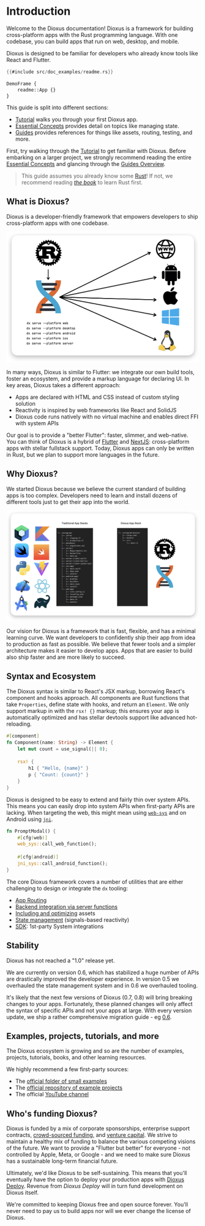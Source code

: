 # Introduction

Welcome to the Dioxus documentation! Dioxus is a framework for building cross-platform apps with the Rust programming language. With one codebase, you can build apps that run on web, desktop, and mobile.

Dioxus is designed to be familiar for developers who already know tools like React and Flutter.

```rust
{{#include src/doc_examples/readme.rs}}
```

```inject-dioxus
DemoFrame {
    readme::App {}
}
```

This guide is split into different sections:

- [Tutorial](guide/index.md) walks you through your first Dioxus app.
- [Essential Concepts](essentials/index.md) provides detail on topics like managing state.
- [Guides](reference/index.md) provides references for things like assets, routing, testing, and more.

First, try walking through the [Tutorial](guide/index.md) to get familiar with Dioxus. Before embarking on a larger project, we strongly recommend reading the entire [Essential Concepts](essentials/index.md) and glancing through the [Guides Overview](guides/index.md).

> This guide assumes you already know some [Rust](https://www.rust-lang.org/)! If not, we recommend reading [*the book*](https://doc.rust-lang.org/book/ch01-00-getting-started.html) to learn Rust first.

## What is Dioxus?

Dioxus is a developer-friendly framework that empowers developers to ship cross-platform apps with one codebase.

![Multi-platform app architecture diagram](/assets/static/dioxus-architecture-diagram.png)

In many ways, Dioxus is similar to Flutter: we integrate our own build tools, foster an ecosystem, and provide a markup language for declaring UI. In key areas, Dioxus takes a different approach:

- Apps are declared with HTML and CSS instead of custom styling solution
- Reactivity is inspired by web frameworks like React and SolidJS
- Dioxus code runs natively with no virtual machine and enables direct FFI with system APIs

Our goal is to provide a "better Flutter": faster, slimmer, and web-native. You can think of Dioxus is a hybrid of [Flutter]() and [NextJS](): cross-platform apps with stellar fullstack support. Today, Dioxus apps can only be written in Rust, but we plan to support more languages in the future.

## Why Dioxus?

We started Dioxus because we believe the current standard of building apps is too complex. Developers need to learn and install dozens of different tools just to get their app into the world.

![App stack](/assets/static/dioxus-app-stack.png)

Our vision for Dioxus is a framework that is fast, flexible, and has a minimal learning curve. We want developers to confidently ship their app from idea to production as fast as possible. We believe that fewer tools and a simpler architecture makes it easier to develop apps. Apps that are easier to build also ship faster and are more likely to succeed.

## Syntax and Ecosystem

The Dioxus syntax is similar to React's JSX markup, borrowing React's component and hooks approach. All components are Rust functions that take `Properties`, define state with hooks, and return an `Element`. We only support markup in with the `rsx! {}` markup; this ensures your app is automatically optimized and has stellar devtools support like advanced hot-reloading.

```rust
#[component]
fn Component(name: String) -> Element {
    let mut count = use_signal(|| 0);

    rsx! {
        h1 { "Hello, {name}" }
        p { "Count: {count}" }
    }
}
```

Dioxus is designed to be easy to extend and fairly thin over system APIs. This means you can easily drop into system APIs when first-party APIs are lacking. When targeting the web, this might mean using [`web-sys`](http://crates.io/crates/web-sys/) and on Android using [`jni`](http://crates.io/crates/jni).

```rust
fn PromptModal() {
    #[cfg(web)]
    web_sys::call_web_function();

    #[cfg(android)]
    jni_sys::call_android_function();
}
```

The core Dioxus framework covers a number of utilities that are either challenging to design or integrate the `dx` tooling:

- [App Routing](router/index.md)
- [Backend integration via server functions](guides/fullstack/server_functions.md)
- [Including and optimizing](guides/assets.md) assets
- [State management](guides/managing_state.md) (signals-based reactivity)
- [SDK](http://github.com/dioxusLabs/sdk): 1st-party System integrations

## Stability

Dioxus has not reached a "1.0" release yet.

We are currently on version 0.6, which has stabilized a huge number of APIs are drastically improved the developer experience. In version 0.5 we overhauled the state management system and in 0.6 we overhauled tooling.

It's likely that the next few versions of Dioxus (0.7, 0.8) will bring breaking changes to your apps. Fortunately, these planned changes will only affect the syntax of specific APIs and not your apps at large. With every version update, we ship a rather comprehensive migration guide - eg [0.6](migration/index.md).

## Examples, projects, tutorials, and more

The Dioxus ecosystem is growing and so are the number of examples, projects, tutorials, books, and other learning resources.

We highly recommend a few first-party sources:

- The [official folder of small examples](https://github.com/DioxusLabs/dioxus/tree/main/examples)
- The [official repository of example projects](https://github.com/DioxusLabs/dioxus/tree/main/example-projects)
- The official [YouTube channel](https://www.youtube.com/@DioxusLabs)

## Who's funding Dioxus?

Dioxus is funded by a mix of corporate sponsorships, enterprise support contracts, [crowd-sourced funding](https://github.com/sponsors/DioxusLabs#sponsors), and [venture capital](http://ycombinator.com/companies/dioxus-labs). We strive to maintain a healthy mix of funding to balance the various competing visions of the future. We want to provide a "Flutter but better" for everyone - not controlled by Apple, Meta, or Google - and we need to make sure Dioxus has a sustainable long-term financial future.

Ultimately, we'd like Dioxus to be self-sustaining. This means that you'll eventually have the option to deploy your production apps with [Dioxus Deploy](/deploy). Revenue from *Dioxus Deploy* will in turn fund development on Dioxus itself.

We're committed to keeping Dioxus free and open source forever. You'll never need to pay us to build apps nor will we ever change the license of Dioxus.
